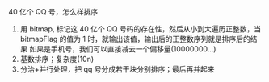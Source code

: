 40 亿个 QQ 号，怎么样排序

1. 用 bitmap, 标记这 40 亿个 QQ 号码的存在性，然后从小到大遍历正整数，当 bitmapFlag 的值为 1 时，就输出该值，输出后的正整数序列就是排序后的结果
   如果是手机号，我们可以直接减去一个偏移量(10000000...)
2. 基数排序；复杂度(10n)
3. 分治+并行处理，把 qq 号分成若干块分别排序；最后再并起来
